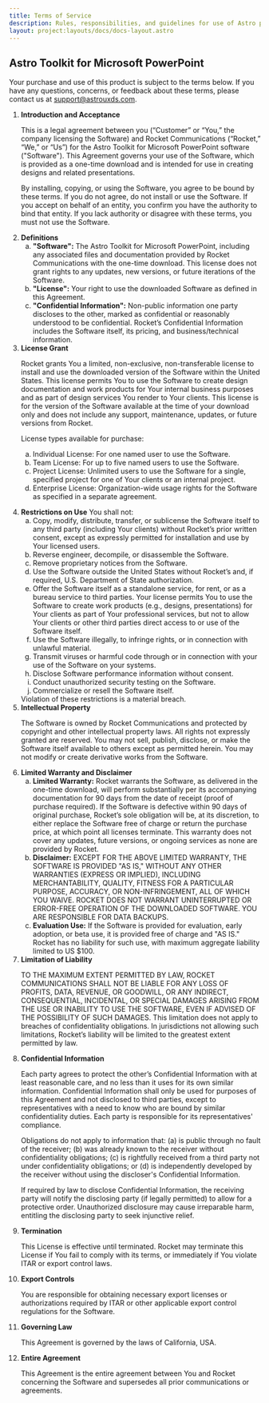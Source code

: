 ```yaml
---
title: Terms of Service
description: Rules, responsibilities, and guidelines for use of Astro products and services
layout: project:layouts/docs/docs-layout.astro
---
```


## Astro Toolkit for Microsoft PowerPoint

Your purchase and use of this product is subject to the terms below. If you have any questions, concerns, or feedback about these terms, please contact us at <a href="mailto:support@astrouxds.com">support@astrouxds.com</a>.

<ol>
  <li><strong>Introduction and Acceptance</strong>

   This is a legal agreement between you (“Customer” or “You,” the company licensing the Software) and Rocket Communications (“Rocket,” “We,” or “Us”) for the Astro Toolkit for Microsoft PowerPoint software ("Software"). This Agreement governs your use of the Software, which is provided as a one-time download and is intended for use in creating designs and related presentations.

   By installing, copying, or using the Software, you agree to be bound by these terms. If you do not agree, do not install or use the Software. If you accept on behalf of an entity, you confirm you have the authority to bind that entity. If you lack authority or disagree with these terms, you must not use the Software.
  </li>
  <li><strong>Definitions</strong>
    <ol type="a" style="list-style-type: lower-alpha;">
      <li><strong>"Software":</strong> The Astro Toolkit for Microsoft PowerPoint, including any associated files and documentation provided by Rocket Communications with the one-time download. This license does not grant rights to any updates, new versions, or future iterations of the Software.</li>
      <li><strong>"License":</strong> Your right to use the downloaded Software as defined in this Agreement.</li>
      <li><strong>"Confidential Information":</strong> Non-public information one party discloses to the other, marked as confidential or reasonably understood to be confidential. Rocket’s Confidential Information includes the Software itself, its pricing, and business/technical information.</li>
    </ol>
  </li>
  <li><strong>License Grant</strong>

   Rocket grants You a limited, non-exclusive, non-transferable license to install and use the downloaded version of the Software within the United States. This license permits You to use the Software to create design documentation and work products for Your internal business purposes and as part of design services You render to Your clients. This license is for the version of the Software available at the time of your download only and does not include any support, maintenance, updates, or future versions from Rocket.

   License types available for purchase:
         <ol type="a" style="list-style-type: lower-alpha;">
          <li>Individual License: For one named user to use the Software.</li>
          <li>Team License: For up to five named users to use the Software.</li>
          <li>Project License: Unlimited users to use the Software for a single, specified project for one of Your clients or an internal project.</li>
          <li>Enterprise License: Organization-wide usage rights for the Software as specified in a separate agreement.</li>
         </ol>
  </li>
  <li><strong>Restrictions on Use</strong>
   You shall not:
         <ol type="a" style="list-style-type: lower-alpha;">
          <li>Copy, modify, distribute, transfer, or sublicense the Software itself to any third party (including Your clients) without Rocket’s prior written consent, except as expressly permitted for installation and use by Your licensed users.</li>
          <li>Reverse engineer, decompile, or disassemble the Software.</li>
          <li>Remove proprietary notices from the Software.</li>
          <li>Use the Software outside the United States without Rocket’s and, if required, U.S. Department of State authorization.</li>
          <li>Offer the Software itself as a standalone service, for rent, or as a bureau service to third parties. Your license permits You to use the Software to create work products (e.g., designs, presentations) for Your clients as part of Your professional services, but not to allow Your clients or other third parties direct access to or use of the Software itself.</li>
          <li>Use the Software illegally, to infringe rights, or in connection with unlawful material.</li>
          <li>Transmit viruses or harmful code through or in connection with your use of the Software on your systems.</li>
          <li>Disclose Software performance information without consent.</li>
          <li>Conduct unauthorized security testing on the Software.</li>
          <li>Commercialize or resell the Software itself.</li>
         </ol>
    Violation of these restrictions is a material breach.
  </li>
  <li><strong>Intellectual Property</strong>

   The Software is owned by Rocket Communications and protected by copyright and other intellectual property laws. All rights not expressly granted are reserved. You may not sell, publish, disclose, or make the Software itself available to others except as permitted herein. You may not modify or create derivative works from the Software.
  </li>
  <li><strong>Limited Warranty and Disclaimer</strong>
    <ol type="a" style="list-style-type: lower-alpha;">
      <li><strong>Limited Warranty:</strong> Rocket warrants the Software, as delivered in the one-time download, will perform substantially per its accompanying documentation for 90 days from the date of receipt (proof of purchase required). If the Software is defective within 90 days of original purchase, Rocket’s sole obligation will be, at its discretion, to either replace the Software free of charge or return the purchase price, at which point all licenses terminate. This warranty does not cover any updates, future versions, or ongoing services as none are provided by Rocket.</li>
      <li><strong>Disclaimer:</strong> EXCEPT FOR THE ABOVE LIMITED WARRANTY, THE SOFTWARE IS PROVIDED "AS IS," WITHOUT ANY OTHER WARRANTIES (EXPRESS OR IMPLIED), INCLUDING MERCHANTABILITY, QUALITY, FITNESS FOR A PARTICULAR PURPOSE, ACCURACY, OR NON-INFRINGEMENT, ALL OF WHICH YOU WAIVE. ROCKET DOES NOT WARRANT UNINTERRUPTED OR ERROR-FREE OPERATION OF THE DOWNLOADED SOFTWARE. YOU ARE RESPONSIBLE FOR DATA BACKUPS.</li>
      <li><strong>Evaluation Use:</strong> If the Software is provided for evaluation, early adoption, or beta use, it is provided free of charge and "AS IS." Rocket has no liability for such use, with maximum aggregate liability limited to US $100.</li>
    </ol>
  </li>
  <li><strong>Limitation of Liability</strong>

  TO THE MAXIMUM EXTENT PERMITTED BY LAW, ROCKET COMMUNICATIONS SHALL NOT BE LIABLE FOR ANY LOSS OF PROFITS, DATA, REVENUE, OR GOODWILL, OR ANY INDIRECT, CONSEQUENTIAL, INCIDENTAL, OR SPECIAL DAMAGES ARISING FROM THE USE OR INABILITY TO USE THE SOFTWARE, EVEN IF ADVISED OF THE POSSIBILITY OF SUCH DAMAGES. This limitation does not apply to breaches of confidentiality obligations. In jurisdictions not allowing such limitations, Rocket’s liability will be limited to the greatest extent permitted by law.
  </li>
  <li><strong>Confidential Information</strong>

  Each party agrees to protect the other’s Confidential Information with at least reasonable care, and no less than it uses for its own similar information. Confidential Information shall only be used for purposes of this Agreement and not disclosed to third parties, except to representatives with a need to know who are bound by similar confidentiality duties. Each party is responsible for its representatives' compliance.

  Obligations do not apply to information that: (a) is public through no fault of the receiver; (b) was already known to the receiver without confidentiality obligations; (c) is rightfully received from a third party not under confidentiality obligations; or (d) is independently developed by the receiver without using the discloser's Confidential Information.


  If required by law to disclose Confidential Information, the receiving party will notify the disclosing party (if legally permitted) to allow for a protective order. Unauthorized disclosure may cause irreparable harm, entitling the disclosing party to seek injunctive relief.
  </li>
  <li><strong>Termination</strong>

   This License is effective until terminated. Rocket may terminate this License if You fail to comply with its terms, or immediately if You violate ITAR or export control laws.
  </li>
  <li><strong>Export Controls</strong>

  You are responsible for obtaining necessary export licenses or authorizations required by ITAR or other applicable export control regulations for the Software.
  </li>
  <li><strong>Governing Law</strong>

  This Agreement is governed by the laws of California, USA.
  </li>
  <li><strong>Entire Agreement</strong>

  This Agreement is the entire agreement between You and Rocket concerning the Software and supersedes all prior communications or agreements.
  </li>
</ol>
